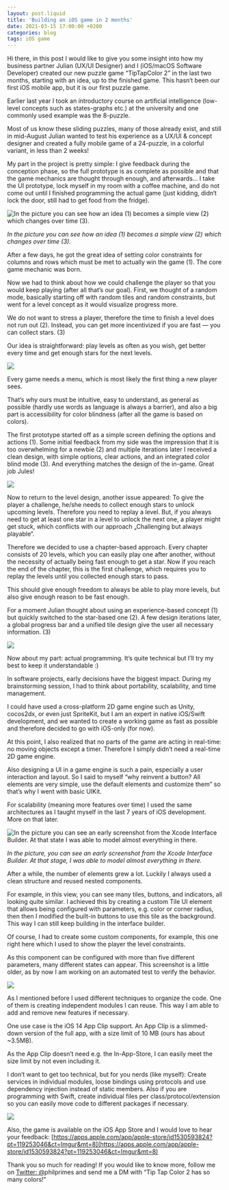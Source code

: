 ```yaml
---
layout: post.liquid
title: 'Building an iOS game in 2 months'
date: 2021-03-15 17:00:00 +0200
categories: blog
tags: iOS game
---
```


Hi there, in this post I would like to give you some insight into how my business partner Julian (UX/UI Designer) and I
(iOS/macOS Software Developer) created our new puzzle game “TipTapColor 2” in the last two months, starting with an
idea, up to the finished game. This hasn‘t been our first iOS mobile app, but it is our first puzzle game.

Earlier last year I took an introductory course on artificial intelligence (low-level concepts such as states-graphs
etc.) at the university and one commonly used example was the 8-puzzle.

Most of us know these sliding puzzles, many of those already exist, and still in mid-August Julian wanted to test his
experience as a UX/UI & concept designer and created a fully mobile game of a 24-puzzle, in a colorful variant, in less
than 2 weeks!

My part in the project is pretty simple: I give feedback during the conception phase, so the full prototype is as
complete as possible and that the game mechanics are thought through enough, and afterwards… I take the UI prototype,
lock myself in my room with a coffee machine, and do not come out until I finished programming the actual game (just
kidding, didn‘t lock the door, still had to get food from the fridge).

![In the picture you can see how an idea (1) becomes a simple view (2) which changes over time (3).](/assets/blog/building-an-ios-app-in-two-months/image-1.png)

_In the picture you can see how an idea (1) becomes a simple view (2) which changes over time (3)._

After a few days, he got the great idea of setting color constraints for columns and rows which must be met to actually
win the game (1). The core game mechanic was born.

Now we had to think about how we could challenge the player so that you would keep playing (after all that’s our goal).
First, we thought of a random mode, basically starting off with random tiles and random constraints, but went for a
level concept as it would visualize progress more.

We do not want to stress a player, therefore the time to finish a level does not run out (2). Instead, you can get more
incentivized if you are fast — you can collect stars. (3)

Our idea is straightforward: play levels as often as you wish, get better every time and get enough stars for the next
levels.

![](/assets/blog/building-an-ios-app-in-two-months/image-2.png)

Every game needs a menu, which is most likely the first thing a new player sees.

That‘s why ours must be intuitive, easy to understand, as general as possible (hardly use words as language is always a
barrier), and also a big part is accessibility for color blindness (after all the game is based on colors).

The first prototype started off as a simple screen defining the options and actions (1). Some initial feedback from my
side was the impression that it is too overwhelming for a newbie (2) and multiple iterations later I received a clean
design, with simple options, clear actions, and an integrated color blind mode (3). And everything matches the design of
the in-game. Great job Jules!

![](/assets/blog/building-an-ios-app-in-two-months/image-3.png)

Now to return to the level design, another issue appeared: To give the player a challenge, he/she needs to collect
enough stars to unlock upcoming levels. Therefore you need to replay a level. But, if you always need to get at least
one star in a level to unlock the next one, a player might get stuck, which conflicts with our approach „Challenging but
always playable“.

Therefore we decided to use a chapter-based approach. Every chapter consists of 20 levels, which you can easily play one
after another, without the necessity of actually being fast enough to get a star. Now if you reach the end of the
chapter, this is the first challenge, which requires you to replay the levels until you collected enough stars to pass.

This should give enough freedom to always be able to play more levels, but also give enough reason to be fast enough.

For a moment Julian thought about using an experience-based concept (1) but quickly switched to the star-based one (2).
A few design iterations later, a global progress bar and a unified tile design give the user all necessary information.
(3)

![](/assets/blog/building-an-ios-app-in-two-months/image-4.png)

Now about my part: actual programming. It’s quite technical but I’ll try my best to keep it understandable :)

In software projects, early decisions have the biggest impact. During my brainstorming session, I had to think about
portability, scalability, and time management.

I could have used a cross-platform 2D game engine such as Unity, cocos2dx, or even just SpriteKit, but I am an expert in
native iOS/Swift development, and we wanted to create a working game as fast as possible and therefore decided to go
with iOS-only (for now).

At this point, I also realized that no parts of the game are acting in real-time: no moving objects except a timer.
Therefore I simply didn’t need a real-time 2D game engine.

Also designing a UI in a game engine is such a pain, especially a user interaction and layout. So I said to myself “why
reinvent a button? All elements are very simple, use the default elements and customize them” so that’s why I went with
basic UIKit.

For scalability (meaning more features over time) I used the same architectures as I taught myself in the last 7 years
of iOS development. More on that later.

![In the picture you can see an early screenshot from the Xcode Interface Builder. At that state I was able to model almost everything in there.](/assets//blog/building-an-ios-app-in-two-months//image-5.jpeg)

_In the picture, you can see an early screenshot from the Xcode Interface Builder. At that stage, I was able to model
almost everything in there._

After a while, the number of elements grew a lot. Luckily I always used a clean structure and reused nested components.

For example, in this view, you can see many tiles, buttons, and indicators, all looking quite similar. I achieved this
by creating a custom Tile UI element that allows being configured with parameters, e.g. color or corner radius, then
then I modified the built-in buttons to use this tile as the background. This way I can still keep building in the
interface builder.

Of course, I had to create some custom components, for example, this one right here which I used to show the player the
level constraints.

As this component can be configured with more than five different parameters, many different states can appear. This
screenshot is a little older, as by now I am working on an automated test to verify the behavior.

![](/assets//blog/building-an-ios-app-in-two-months/image-6.jpeg)

As I mentioned before I used different techniques to organize the code. One of them is creating independent modules I
can reuse. This way I am able to add and remove new features if necessary.

One use case is the iOS 14 App Clip support. An App Clip is a slimmed-down version of the full app, with a size limit of
10 MB (ours has about ~3.5MB).

As the App Clip doesn’t need e.g. the In-App-Store, I can easily meet the size limit by not even including it.

I don’t want to get too technical, but for you nerds (like myself): Create services in individual modules, loose
bindings using protocols and use dependency injection instead of static members. Also if you are programming with Swift,
create individual files per class/protocol/extension so you can easily move code to different packages if necessary.

![](/assets/blog/building-an-ios-app-in-two-months/image-7.png)

Also, the game is available on the iOS App Store and I would love to hear your feedback:
[https://apps.apple.com/app/apple-store/id1530593824?pt=119253046&ct=Imgur&mt=8](https://apps.apple.com/app/apple-store/id1530593824?pt=119253046&ct=Imgur&mt=8)

Thank you so much for reading! If you would like to know more, follow me on
[Twitter: @](https://twitter.com/philprimes)philprimes and send me a DM with “Tip Tap Color 2 has so many colors!”
